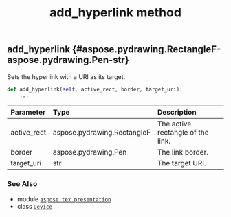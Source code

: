 ﻿---
title: add_hyperlink method
second_title: Aspose.TeX for Python via .NET API References
description: 
type: docs
weight: 20
url: /python-net/aspose.tex.presentation/device/add_hyperlink/
is_root: false
---

## add_hyperlink {#aspose.pydrawing.RectangleF-aspose.pydrawing.Pen-str}

Sets the hyperlink with a URI as its target.



```python
def add_hyperlink(self, active_rect, border, target_uri):
    ...
```


| Parameter | Type | Description |
| :- | :- | :- |
| active_rect | aspose.pydrawing.RectangleF | The active rectangle of the link. |
| border | aspose.pydrawing.Pen | The link border. |
| target_uri | str | The target URI. |



### See Also
* module [`aspose.tex.presentation`](../../)
* class [`Device`](/tex/python-net/aspose.tex.presentation/device)
